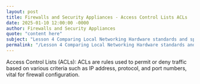 ```yaml
---
layout: post
title: Firewalls and Security Appliances - Access Control Lists ACLs
date: 2025-01-10 12:00:00 -0000
author: Firewalls and Security Appliances
quote: "content here"
subject: "Lesson 4 Comparing Local Networking Hardware standards and specifications"
permalink: "/Lesson 4 Comparing Local Networking Hardware standards and specifications/Firewalls and Security Appliances/Firewalls and Security Appliances - Access Control Lists ACLs"
---
```


Access Control Lists (ACLs): ACLs are rules used to permit or deny traffic based on various criteria such as IP address, protocol, and port numbers, vital for firewall configuration.
